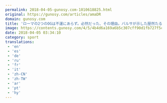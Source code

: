 ```yaml
---
permalink: 2018-04-05-gunosy.com-1010618825.html
original: https://gunosy.com/articles/amaDR
domain: gunosy.com
title: 'ローマの2つのOGは不運にあらず。必然だった、その理由。バルサが示した歴然たる実力差（フットボールチャンネル） - グノシー'
image: https://contents.gunosy.com/4/5/4b4d6a169a6b5c307cff90d1fb727f5c_content.jpg
date: 2018-04-05 03:34:10
category: sport
translations: 
 - 'en'
 - 'es'
 - 'de'
 - 'ru'
 - 'fr'
 - 'it'
 - 'zh-CN'
 - 'zh-TW'
 - 'ar'
 - 'pt'
 - 'hy'
---
```


